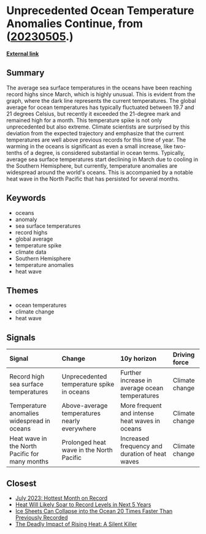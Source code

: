 # __Unprecedented Ocean Temperature Anomalies Continue__, from ([20230505](https://kghosh.substack.com/p/20230505).)

__[External link](https://www.wired.com/story/an-ominous-heating-event-is-unfolding-in-the-oceans/)__



## Summary

The average sea surface temperatures in the oceans have been reaching record highs since March, which is highly unusual. This is evident from the graph, where the dark line represents the current temperatures. The global average for ocean temperatures has typically fluctuated between 19.7 and 21 degrees Celsius, but recently it exceeded the 21-degree mark and remained high for a month. This temperature spike is not only unprecedented but also extreme. Climate scientists are surprised by this deviation from the expected trajectory and emphasize that the current temperatures are well above previous records for this time of year. The warming in the oceans is significant as even a small increase, like two-tenths of a degree, is considered substantial in ocean terms. Typically, average sea surface temperatures start declining in March due to cooling in the Southern Hemisphere, but currently, temperature anomalies are widespread around the world's oceans. This is accompanied by a notable heat wave in the North Pacific that has persisted for several months.

## Keywords

* oceans
* anomaly
* sea surface temperatures
* record highs
* global average
* temperature spike
* climate data
* Southern Hemisphere
* temperature anomalies
* heat wave

## Themes

* ocean temperatures
* climate change
* heat wave

## Signals

| Signal                                         | Change                                       | 10y horizon                                    | Driving force   |
|:-----------------------------------------------|:---------------------------------------------|:-----------------------------------------------|:----------------|
| Record high sea surface temperatures           | Unprecedented temperature spike in oceans    | Further increase in average ocean temperatures | Climate change  |
| Temperature anomalies widespread in oceans     | Above-average temperatures nearly everywhere | More frequent and intense heat waves in oceans | Climate change  |
| Heat wave in the North Pacific for many months | Prolonged heat wave in the North Pacific     | Increased frequency and duration of heat waves | Climate change  |

## Closest

* [July 2023: Hottest Month on Record](0544a93e245f3721d389e3269b6390b6)
* [Heat Will Likely Soar to Record Levels in Next 5 Years](89b553cd6644cc1549e68abd6a6d44d6)
* [Ice Sheets Can Collapse into the Ocean 20 Times Faster Than Previously Recorded](51454f287fe64d86a637a198464dcb7b)
* [The Deadly Impact of Rising Heat: A Silent Killer](710e9a3c41782fc31bfafc8ebb8f5996)
